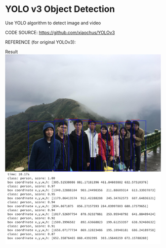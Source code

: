 # YOLO v3 Object Detection
Use YOLO algorithm to detect image and video 

CODE SOURCE: https://github.com/xiaochus/YOLOv3

REFERENCE (for original YOLOv3): 

Result
![alt text](https://github.com/hyestt/YOLO_Detection/blob/master/friends.jpg)
![alt text](https://github.com/hyestt/YOLO_Detection/blob/master/result.png)

              
